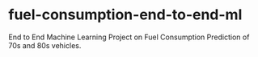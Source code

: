 # fuel-consumption-end-to-end-ml
End to End Machine Learning Project on Fuel Consumption Prediction of 70s and 80s vehicles.
